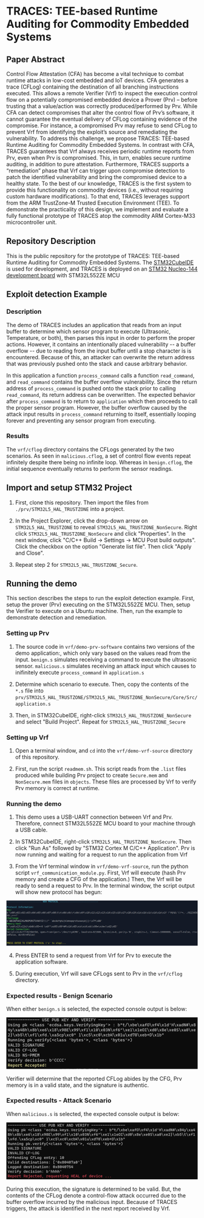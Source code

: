# TRACES: TEE-based Runtime Auditing for Commodity Embedded Systems

## Paper Abstract
Control Flow Attestation (CFA) has become a vital technique to combat runtime attacks in low-cost embedded and IoT devices. CFA generates a trace (CFLog) containing the destination of all branching instructions executed. This allows a remote Verifier (Vrf) to inspect the execution control flow on a potentially compromised embedded device a Prover (Prv) – before trusting that a value/action was correctly produced/performed by Prv. While CFA can detect compromises that alter the control flow of Prv’s software, it cannot guarantee the eventual delivery of CFLog containing evidence of the compromise. For instance, a compromised Prv may refuse to send CFLog to prevent Vrf from identifying the exploit’s source and remediating the vulnerability. To address this challenge, we propose TRACES: TEE-based Runtime Auditing for Commodity Embedded Systems. In contrast with CFA, TRACES guarantees that Vrf always receives periodic runtime reports from Prv, even when Prv is compromised. This, in turn, enables secure runtime auditing, in addition to pure attestation. Furthermore, TRACES supports a “remediation” phase that Vrf can trigger upon compromise detection to patch the identified vulnerability and bring the compromised device to a healthy state. To the best of our knowledge, TRACES is the first system to provide this functionality on commodity devices (i.e., without requiring custom hardware modifications). To that end, TRACES leverages support from the ARM TrustZone-M Trusted Execution Environment (TEE). To demonstrate the practicality of this design, we implement and evaluate a fully functional prototype of TRACES atop the commodity ARM Cortex-M33 microcontroller unit.

## Repository Description

This is the public repository for the prototype of TRACES: TEE-based Runtime Auditing for Commodity Embedded Systems. The [STM32CubeIDE](https://www.st.com/en/development-tools/stm32cubeide.html) is used for development, and TRACES is deployed on an [STM32 Nucleo-144 development board](https://www.st.com/en/evaluation-tools/nucleo-l552ze-q.html#overview) with STM32L552ZE MCU

## Exploit detection Example

### Description
The demo of TRACES includes an application that reads from an input buffer to determine which sensor program to execute (Ultrasonic, Temperature, or both), then parses this input in order to perform the proper actions. However, it contains an intentionally placed vulnerability -- a buffer overflow -- due to reading from the input buffer until a stop character is is encountered. Because of this, an attacker can overwrite the return address that was previously pushed onto the stack and cause arbitrary behavior.

In this application a function `process_command` calls a function `read_command`, and `read_command` contains the buffer overflow vulnerability. Since the return address of `process_command` is pushed onto the stack prior to calling `read_command`, its return address can be overwritten. The expected behavior after `process_command` is to return to `application` which then proceeds to call the proper sensor program. However, the buffer overflow caused by the attack input results in `process_command` returning to itself, essentially looping forever and preventing any sensor program from executing. 

### Results
The `vrf/cflog` directory contains the CFLogs generated by the two scenarios. As seen in `malicious.cflog`, a set of control flow events repeat infinitely despite there being no infinite loop. Whereas in `benign.cflog`, the initial sequence eventually returns to perform the sensor readings.

## Import and setup STM32 Project

1) First, clone this repository. Then import the files from `./prv/STM32L5_HAL_TRUSTZONE` into a project.

2) In the Project Explorer, click the drop-down arrow on `STM32L5_HAL_TRUSTZONE` to reveal `STM32L5_HAL_TRUSTZONE_NonSecure`. Right click `STM32L5_HAL_TRUSTZONE_NonSecure` and click "Properties". In the next window, click "C/C++ Build -> Settings -> MCU Post build outputs". Click the checkbox on the option "Generate list file". Then click "Apply and Close". 

3) Repeat step 2 for `STM32L5_HAL_TRUSTZONE_Secure`.

## Running the demo

This section describes the steps to run the exploit detection example. First, setup the prover (Prv) executing on the  STM32L552ZE MCU. Then, setup the Verifier to execute on a Ubuntu machine. Then, run the example to demonstrate detection and remediation.

### Setting up Prv

1) The source code in `vrf/demo-prv-software` contains two versions of the demo application:, which only vary based on the values read from the input. 
	`benign.s` simulates receiving a command to execute the ultrasonic sensor.
	`malicious.s` simulates receiving an attack input which causes to inifinitely execute `process_command` in `application.s`

2) Determine which scenario to execute. Then, copy the contents of the `*.s` file into `prv/STM32L5_HAL_TRUSTZONE/STM32L5_HAL_TRUSTZONE_NonSecure/Core/Src/application.s`

3) Then, in STM32CubeIDE, right-click `STM32L5_HAL_TRUSTZONE_NonSecure` and select "Build Project". Repeat for `STM32L5_HAL_TRUSTZONE_Secure`

### Setting up Vrf

1) Open a terminal window, and `cd` into the `vrf/demo-vrf-source` directory of this repository.

2) First, run the script `readmem.sh`. This script reads from the `.list` files produced while building Prv project to create `Secure.mem` and `NonSecure.mem` files in `objects`. These files are processed by Vrf to verify Prv memory is correct at runtime.

### Running the demo

1) This demo uses a USB-UART connection between Vrf and Prv. Therefore, connect STM32L552ZE MCU board to your machine through a USB cable.

2) In STM32CubeIDE, right-click `STM32L5_HAL_TRUSTZONE_NonSecure`. Then click "Run As" followed by "STM32 Cortex M C/C++ Application". Prv is now running and waiting for a request to run the application from Vrf

3) From the Vrf terminal window in `vrf/demo-vrf-source`, run the python script `vrf_communication_module.py`. First, Vrf will execute (hash Prv memory and create a CFG of the application.) Then, the Vrf will be ready to send a request to Prv. In the terminal window, the script output will show new protocol has begun:

![start-up screen](./start-demo.png)

4) Press ENTER to send a request from Vrf for Prv to execute the application software. 

5) During execution, Vrf will save CFLogs sent to Prv in the `vrf/cflog` directory.

### Expected results - Benign Scenario

When either `benign.s` is selected, the expected console output is below: 

![console output benign-access](./demo-benign.png)

Verifier will determine that the reported CFLog abides by the CFG, Prv memory is in a valid state, and the signature is authentic.
 
### Expected results - Attack Scenario

When `malicious.s` is selected, the expected console output is below:

![console output malicious-access](./demo-attack.png)

During this execution, the signature is determined to be valid. But, the contents of the CFLog denote a control-flow attack occurred due to the buffer overflow incurred by the malicious input. Because of TRACES triggers, the attack is identified in the next report received by Vrf.
